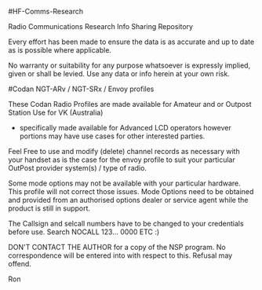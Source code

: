 #HF-Comms-Research

Radio Communications Research Info Sharing Repository

Every effort has been made to ensure the data is as accurate and up to date as is possible where applicable.

No warranty or suitability for any purpose whatsoever is expressly implied, given or shall be levied. Use any data or info herein at your own risk.



#Codan NGT-ARv / NGT-SRx / Envoy profiles

These Codan Radio Profiles are made available for Amateur and or Outpost Station Use for VK (Australia) 
- specifically made available for Advanced LCD operators however portions may have use cases for other interested parties.

Feel Free to use and modify (delete) channel records as necessary with your handset as is the case for the envoy profile
to suit your particular OutPost provider system(s) / type of radio. 

Some mode options may not be available with your particular hardware. 
This profile will not correct those issues. 
Mode Options need to be obtained and provided from an authorised options dealer or service agent while the product is still in support.

The Callsign and selcall numbers have to be changed to your credentials before use. 
Search NOCALL 123... 0000 ETC :)

DON'T CONTACT THE AUTHOR for a copy of the NSP program. No correspondence will be entered into with respect to this. Refusal may offend.

Ron
